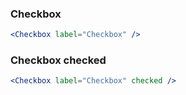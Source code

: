 ### Checkbox

```jsx
<Checkbox label="Checkbox" />
```

### Checkbox checked

```jsx
<Checkbox label="Checkbox" checked />
```
